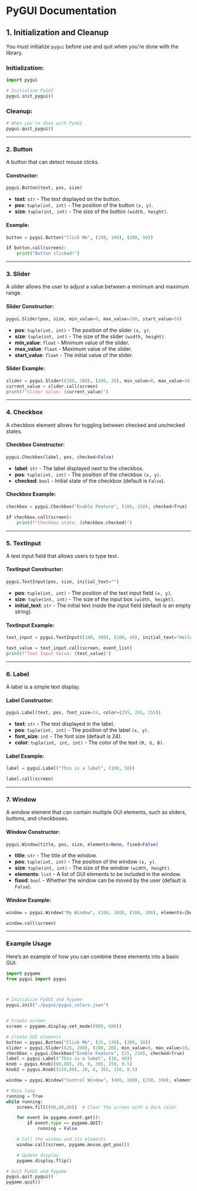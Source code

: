 # **PyGUI Documentation**

## **1. Initialization and Cleanup**

You must initialize `pygui` before use and quit when you're done with the library.

### **Initialization:**

```python
import pygui

# Initialize PyGUI
pygui.init_pygui()
```

### **Cleanup:**

```python
# When you're done with PyGUI
pygui.quit_pygui()
```

---

### **2. Button**

A button that can detect mouse clicks.

#### **Constructor:**

```python
pygui.Button(text, pos, size)
```

- **text**: `str` - The text displayed on the button.
- **pos**: `tuple(int, int)` - The position of the button `(x, y)`.
- **size**: `tuple(int, int)` - The size of the button `(width, height)`.

#### **Example:**

```python
button = pygui.Button("Click Me", (100, 100), (200, 50))

if button.call(screen):
    print("Button clicked!")
```

---

### **3. Slider**

A slider allows the user to adjust a value between a minimum and maximum range.

#### **Slider Constructor:**

```python
pygui.Slider(pos, size, min_value=0, max_value=100, start_value=50)
```

- **pos**: `tuple(int, int)` - The position of the slider `(x, y)`.
- **size**: `tuple(int, int)` - The size of the slider `(width, height)`.
- **min_value**: `float` - Minimum value of the slider.
- **max_value**: `float` - Maximum value of the slider.
- **start_value**: `float` - The initial value of the slider.

#### **Slider Example:**

```python
slider = pygui.Slider((100, 200), (200, 20), min_value=0, max_value=10, start_value=5)
current_value = slider.call(screen)
print(f"Slider Value: {current_value}")
```

---

### **4. Checkbox**

A checkbox element allows for toggling between checked and unchecked states.

#### **Checkbox Constructor:**

```python
pygui.Checkbox(label, pos, checked=False)
```

- **label**: `str` - The label displayed next to the checkbox.
- **pos**: `tuple(int, int)` - The position of the checkbox `(x, y)`.
- **checked**: `bool` - Initial state of the checkbox (default is `False`).

#### **Checkbox Example:**

```python
checkbox = pygui.Checkbox("Enable Feature", (100, 250), checked=True)

if checkbox.call(screen):
    print(f"Checkbox state: {checkbox.checked}")
```

---

### **5. TextInput**

A text input field that allows users to type text.

#### **TextInput Constructor:**

```python
pygui.TextInput(pos, size, initial_text="")
```

- **pos**: `tuple(int, int)` - The position of the text input field `(x, y)`.
- **size**: `tuple(int, int)` - The size of the input box `(width, height)`.
- **initial_text**: `str` - The initial text inside the input field (default is an empty string).

#### **TextInput Example:**

```python
text_input = pygui.TextInput((100, 300), (200, 40), initial_text="Hello!")

text_value = text_input.call(screen, event_list)
print(f"Text Input Value: {text_value}")
```

---

### **6. Label**

A label is a simple text display.

#### **Label Constructor:**

```python
pygui.Label(text, pos, font_size=24, color=(255, 255, 255))
```

- **text**: `str` - The text displayed in the label.
- **pos**: `tuple(int, int)` - The position of the label `(x, y)`.
- **font_size**: `int` - The font size (default is 24).
- **color**: `tuple(int, int, int)` - The color of the text `(R, G, B)`.

#### **Label Example:**

```python
label = pygui.Label("This is a label", (100, 50))

label.call(screen)
```

---

### **7. Window**

A window element that can contain multiple GUI elements, such as sliders, buttons, and checkboxes.

#### **Window Constructor:**

```python
pygui.Window(title, pos, size, elements=None, fixed=False)
```

- **title**: `str` - The title of the window.
- **pos**: `tuple(int, int)` - The position of the window `(x, y)`.
- **size**: `tuple(int, int)` - The size of the window `(width, height)`.
- **elements**: `list` - A list of GUI elements to be included in the window.
- **fixed**: `bool` - Whether the window can be moved by the user (default is `False`).

#### **Window Example:**

```python
window = pygui.Window("My Window", (100, 100), (300, 200), elements=[button, slider, checkbox])

window.call(screen)
```

---

### **Example Usage**

Here’s an example of how you can combine these elements into a basic GUI:

```python
import pygame
from pygui import pygui



# Initialize PyGUI and Pygame
pygui.init("./pygui/pygui_colors.json")


# Create screen
screen = pygame.display.set_mode((800, 600))

# Create GUI elements
button = pygui.Button("Click Me", (25, 130), (200, 50))
slider = pygui.Slider((25, 200), (200, 20), min_value=0, max_value=10, start_value=5)
checkbox = pygui.Checkbox("Enable Feature", (25, 250), checked=True)
label = pygui.Label("This is a label", (10, 40))
knob = pygui.Knob((60,80), 20, 0, 365, 250, 0.5)
knob2 = pygui.Knob((120,80), 20, 0, 365, 250, 0.5)

window = pygui.Window("Control Window", (400, 100), (250, 300), elements=[button, slider, checkbox, label, knob, knob2])

# Main loop
running = True
while running:
    screen.fill((60,60,60))  # Clear the screen with a dark color

    for event in pygame.event.get():
        if event.type == pygame.QUIT:
            running = False

    # Call the window and its elements
    window.call(screen, pygame.mouse.get_pos())

    # Update display
    pygame.display.flip()

# Quit PyGUI and Pygame
pygui.quit_pygui()
pygame.quit()
```
